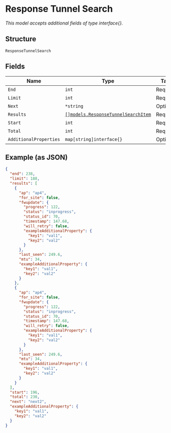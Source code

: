 
# Response Tunnel Search

*This model accepts additional fields of type interface{}.*

## Structure

`ResponseTunnelSearch`

## Fields

| Name | Type | Tags | Description |
|  --- | --- | --- | --- |
| `End` | `int` | Required | - |
| `Limit` | `int` | Required | - |
| `Next` | `*string` | Optional | - |
| `Results` | [`[]models.ResponseTunnelSearchItem`](../../doc/models/containers/response-tunnel-search-item.md) | Required | - |
| `Start` | `int` | Required | - |
| `Total` | `int` | Required | - |
| `AdditionalProperties` | `map[string]interface{}` | Optional | - |

## Example (as JSON)

```json
{
  "end": 238,
  "limit": 188,
  "results": [
    {
      "ap": "ap4",
      "for_site": false,
      "fwupdate": {
        "progress": 122,
        "status": "inprogress",
        "status_id": 70,
        "timestamp": 147.68,
        "will_retry": false,
        "exampleAdditionalProperty": {
          "key1": "val1",
          "key2": "val2"
        }
      },
      "last_seen": 249.6,
      "mtu": 34,
      "exampleAdditionalProperty": {
        "key1": "val1",
        "key2": "val2"
      }
    },
    {
      "ap": "ap4",
      "for_site": false,
      "fwupdate": {
        "progress": 122,
        "status": "inprogress",
        "status_id": 70,
        "timestamp": 147.68,
        "will_retry": false,
        "exampleAdditionalProperty": {
          "key1": "val1",
          "key2": "val2"
        }
      },
      "last_seen": 249.6,
      "mtu": 34,
      "exampleAdditionalProperty": {
        "key1": "val1",
        "key2": "val2"
      }
    }
  ],
  "start": 196,
  "total": 230,
  "next": "next2",
  "exampleAdditionalProperty": {
    "key1": "val1",
    "key2": "val2"
  }
}
```

